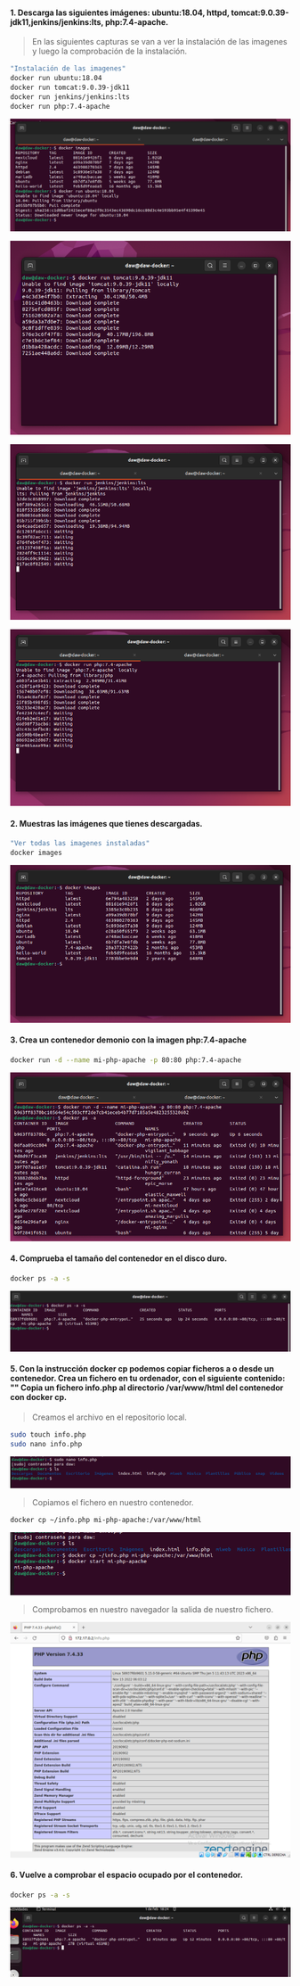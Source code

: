 

#### 1. Descarga las siguientes imágenes: ubuntu:18.04, httpd, tomcat:9.0.39-jdk11,jenkins/jenkins:lts, php:7.4-apache.

> En las siguientes capturas se van a ver la instalación de las imagenes y luego la comprobación de la instalación.


```sh
"Instalación de las imagenes"
docker run ubuntu:18.04
docker run tomcat:9.0.39-jdk11
docker run jenkins/jenkins:lts
docker run php:7.4-apache
```


![](./capturas/cap00.png)

![](./capturas/cap01.png)

![](./capturas/cap02.png)

![](./capturas/cap03.png)




#### 2. Muestras las imágenes que tienes descargadas.

```sh
"Ver todas las imagenes instaladas"
docker images
```

![](./capturas/cap04.png)




#### 3. Crea un contenedor demonio con la imagen php:7.4-apache

```sh
docker run -d --name mi-php-apache -p 80:80 php:7.4-apache
```

![](./capturas/cap05.png)


#### 4. Comprueba el tamaño del contenedor en el disco duro.

```sh
docker ps -a -s
```

![](capturas/cap06.png)

#### 5. Con la instrucción docker cp podemos copiar ficheros a o desde un contenedor. Crea un fichero en tu ordenador, con el siguiente contenido: "" Copia un fichero info.php al directorio /var/www/html del contenedor con docker cp.

> Creamos el archivo en el repositorio local.

```sh
sudo touch info.php
sudo nano info.php
```

![](capturas/cap07.png)

> Copiamos el fichero en nuestro contenedor.

```sh
docker cp ~/info.php mi-php-apache:/var/www/html
```

![](capturas/cap08.png)

> Comprobamos en nuestro navegador la salida de nuestro fichero.


![](capturas/cap09.png)

#### 6. Vuelve a comprobar el espacio ocupado por el contenedor.

```sh
docker ps -a -s
```
![](capturas/cap10.png)
